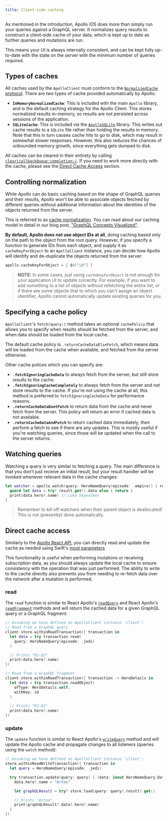 ```yaml
---
title: Client-side caching
---
```


As mentioned in the introduction, Apollo iOS does more than simply run your queries against a GraphQL server. It normalizes query results to construct a client-side cache of your data, which is kept up to date as further queries and mutations are run. 

This means your UI is always internally consistent, and can be kept fully up-to-date with the state on the server with the minimum number of queries required.

## Types of caches

All caches used by the `ApolloClient` must conform to the [`NormalizedCache` protocol](api/Apollo/protocols/NormalizedCache/). There are two types of cache provided automatically by Apollo: 

- **`InMemoryNormalizedCache`**: This is included with the main `Apollo` library, and is the default caching strategy for the Apollo Client. This stores normalized results in-memory, so results are not persisted across sessions of the application. 
- **`SQLiteCache`**: This is included via the [`ApolloSQLite`](api/ApolloSQLite/README/) library. This writes out cache results to a `SQLite` file rather than holding the results in memory. Note that this in turn causes cache hits to go to disk, which may result in somewhat slower responses. However, this also reduces the chances of unbounded memory growth, since everything gets dumped to disk. 

All caches can be cleared in their entirety by calling [`clear(callbackQueue:completion:)`](api/Apollo/protocols/NormalizedCache/#clearcallbackqueuecompletion). If you need to work more directly with the cache, please see the [Direct Cache Access](#direct-cache-access) section.

## Controlling normalization

While Apollo can do basic caching based on the shape of GraphQL queries and their results, Apollo won't be able to associate objects fetched by different queries without additional information about the identities of the objects returned from the server. 

This is referred to as [cache normalization](https://www.apollographql.com/docs/react/caching/cache-configuration/#data-normalization). You can read about our caching model in detail in our blog post, ["GraphQL Concepts Visualized"](https://medium.com/apollo-stack/the-concepts-of-graphql-bc68bd819be3).

**By default, Apollo does not use object IDs at all**, doing caching based only on the path to the object from the root query. However, if you specify a function to generate IDs from each object, and supply it as `cacheKeyForObject` to an `ApolloClient` instance, you can decide how Apollo will identify and de-duplicate the objects returned from the server:

```swift
apollo.cacheKeyForObject = { $0["id"] }
```

> **NOTE:** In some cases, just using `cacheKeyForObject` is not enough for your application UI to update correctly. For example, if you want to add something to a list of objects without refetching the entire list, or if there are some objects that to which you can't assign an object identifier, Apollo cannot automatically update existing queries for you.

## Specifying a cache policy

`ApolloClient`'s `fetch(query:)` method takes an optional `cachePolicy` that allows you to specify when results should be fetched from the server, and when data should be loaded from the local cache.

The default cache policy is `.returnCacheDataElseFetch`, which means data will be loaded from the cache when available, and fetched from the server otherwise. 

Other cache polices which you can specify are: 

- **`.fetchIgnoringCacheData`** to always fetch from the server, but still store results to the cache.
- **`.fetchIgnoringCacheCompletely`** to always fetch from the server and not store results to the cache. If you're not using the cache at all, this method is preferred to `fetchIgnoringCacheData` for performance reasons.
- **`.returnCacheDataDontFetch`** to return data from the cache and never fetch from the server. This policy will return an error if cached data is not available.
- **`.returnCacheDataAndFetch`** to return cached data immediately, *then* perform a fetch to see if there are any updates. This is mostly useful if you're watching queries, since those will be updated when the call to the server returns. 

## Watching queries

Watching a query is very similar to fetching a query. The main difference is that you don't just receive an initial result, but your result handler will be invoked whenever relevant data in the cache changes:

```swift
let watcher = apollo.watch(query: HeroNameQuery(episode: .empire)) { result in
  guard let data = try? result.get().data else { return }
  print(data.hero?.name) // Luke Skywalker
}
```

> Remember to kill off watchers when their parent object is deallocated! This is not (presently) done automatically.

## Direct cache access

Similarly to the [Apollo React API](https://www.apollographql.com/docs/react/advanced/caching/#direct), you can directly read and update the cache as needed using Swift's [inout parameters](https://docs.swift.org/swift-book/LanguageGuide/Functions.html#ID173). 

This functionality is useful when performing mutations or receiving subscription data, as you should always update the local cache to ensure consistency with the operation that was just performed. The ability to write to the cache directly also prevents you from needing to re-fetch data over the network after a mutation is performed.

### read

The `read` function is similar to React Apollo's [`readQuery`](https://www.apollographql.com/docs/react/caching/cache-interaction/#readquery) and React Apollo's [`readFragment`](https://www.apollographql.com/docs/react/caching/cache-interaction/#readfragment) methods and will return the cached data for a given GraphQL query or a GraphQL fragment:

```swift
// Assuming we have defined an ApolloClient instance `client`:
// Read from a GraphQL query
client.store.withinReadTransaction({ transaction in
  let data = try transaction.read(
    query: HeroNameQuery(episode: .jedi)
  )

  // Prints "R2-D2"
  print(data.hero?.name)
})

// Read from a GraphQL fragment
client.store.withinReadTransaction({ transaction -> HeroDetails in
  let data = try transaction.readObject(
    ofType: HeroDetails.self,
    withKey: id
  )
  
  // Prints "R2-D2"
  print(data.hero?.name)
})
```

### update

The `update` function is similar to React Apollo's [`writeQuery`](https://www.apollographql.com/docs/react/advanced/caching/#writequery-and-writefragment) method and will update the Apollo cache and propagate changes to all listeners (queries using the `watch` method):

```swift
// Assuming we have defined an ApolloClient instance `client`:
store.withinReadWriteTransaction({ transaction in
  let query = HeroNameQuery(episode: .jedi)

  try transaction.update(query: query) { (data: inout HeroNameQuery.Data) in
    data.hero?.name = "Artoo"

    let graphQLResult = try? store.load(query: query).result?.get()

    // Prints "Artoo"
    print(graphQLResult?.data?.hero?.name)
  }
})
```
